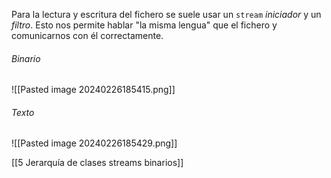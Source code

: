 
Para la lectura y escritura del fichero se suele usar un `stream` *iniciador* y un *filtro*. Esto nos permite hablar "la misma lengua" que el fichero y comunicarnos con él correctamente.

###### Binario
![[Pasted image 20240226185415.png]]

###### Texto
![[Pasted image 20240226185429.png]]

[[5 Jerarquía de clases streams binarios]]